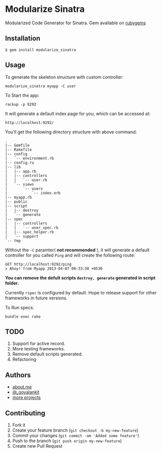 # Modularize Sinatra

Modularized Code Generator for Sinatra. Gem available on [rubygems](https://rubygems.org/gems/modularize_sinatra)

## Installation

    $ gem install modularize_sinatra

## Usage

To generate the skeleton structure with custom controller:

    modularize_sinatra myapp -C user

To Start the app:
    
    rackup -p 9292

It will generate a default index page for you, which can be accessed at:
    
    http://localhost:9292/

You'll get the following directory structure with above command:

    .
    |-- Gemfile
    |-- Rakefile
    |-- config
    |   `-- environment.rb
    |-- config.ru
    |-- lib
    |   |-- app.rb
    |   |-- controllers
    |   |   `-- user.rb
    |   `-- views
    |       `-- users
    |           `-- index.erb
    |-- myapp.rb
    |-- public
    |-- script
    |   |-- destroy
    |   `-- generate
    |-- spec
    |   |-- controllers
    |   |   `-- user_spec.rb
    |   |-- spec_helper.rb
    |   `-- support
    `-- tmp

Without the `-C` paramter( **not recommended** ), it will generate a default controller for you called `Ping` and will create the following route:

    GET http://localhost:9292/ping
    > Ahoy! from Myapp 2013-04-07 00:33:58 +0530

**You can remove the defult scripts `destroy, generate` generated in script folder.**

Currently `rspec` is configured by default. Hope to release support for other frameworks in future versions.

To Run specs:

    bundle exec rake 
    
## TODO

1. Support for active record.
2. More testing frameworks.
3. Remove default scripts generated.
4. Refactoring 
    
## Authors

 * [about.me](http://about.me/goyalankit)
 * [@_goyalankit](http://twitter.com/_goyalankit)
 * [more projects](http://goyalankit.com/labs)

## Contributing

1. Fork it
2. Create your feature branch (`git checkout -b my-new-feature`)
3. Commit your changes (`git commit -am 'Added some feature'`)
4. Push to the branch (`git push origin my-new-feature`)
5. Create new Pull Request

